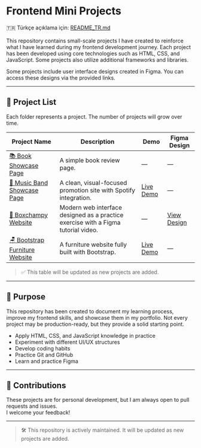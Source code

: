 # Frontend Mini Projects

🇹🇷 Türkçe açıklama için: [README_TR.md](./README_TR.md)
<br><br>
This repository contains small-scale projects I have created to reinforce what I have learned during my frontend development journey. Each project has been developed using core technologies such as HTML, CSS, and JavaScript. Some projects also utilize additional frameworks and libraries.

Some projects include user interface designs created in Figma. You can access these designs via the provided links.

---

## 📂 Project List

Each folder represents a project. The number of projects will grow over time.

| Project Name | Description | Demo | Figma Design |
|-------------|-------------|------|--------------|
| [📚 Book Showcase Page](./kitap-tanitim-sayfasi) | A simple book review page. | — | — |
| [🎸 Music Band Showcase Page](./muzik-grubu-tanitim-sayfasi) | A clean, visual-focused promotion site with Spotify integration. | [Live Demo](https://tugce.42web.io) | — |
| [🥊 Boxchampy Website](./boxchampy-websitesi) | Modern web interface designed as a practice exercise with a Figma tutorial video. | — | [View Design](https://www.figma.com/community/file/1519362285643212664/boxchampy) |
| [🪑 Bootstrap Furniture Website](./bootstrap-mobilya-websitesi) | A furniture website fully built with Bootstrap. | [Live Demo](https://my-site.is-best.net) | — |

> ✅ This table will be updated as new projects are added.

---

## 🎯 Purpose

This repository has been created to document my learning process, improve my frontend skills, and showcase them in my portfolio. Not every project may be production-ready, but they provide a solid starting point.

- Apply HTML, CSS, and JavaScript knowledge in practice  
- Experiment with different UI/UX structures  
- Develop coding habits  
- Practice Git and GitHub  
- Learn and practice Figma  

---

## 🙌 Contributions

These projects are for personal development, but I am always open to pull requests and issues.  
I welcome your feedback!

---

> 🛠️ This repository is actively maintained. It will be updated as new projects are added.
